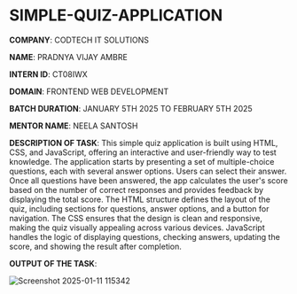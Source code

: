 # SIMPLE-QUIZ-APPLICATION

**COMPANY**: CODTECH IT SOLUTIONS

**NAME**: PRADNYA VIJAY AMBRE

**INTERN ID**: CT08IWX

**DOMAIN**: FRONTEND WEB DEVELOPMENT

**BATCH DURATION**: JANUARY 5TH 2025 TO FEBRUARY 5TH 2025

**MENTOR NAME**: NEELA SANTOSH

**DESCRIPTION OF TASK**: This simple quiz application is built using HTML, CSS, and JavaScript, offering an interactive and user-friendly way to test knowledge. The application starts by presenting a set of multiple-choice questions, each with several answer options. Users can select their answer.  Once all questions have been answered, the app calculates the user's score based on the number of correct responses and provides feedback by displaying the total score. The HTML structure defines the layout of the quiz, including sections for questions, answer options, and a button for navigation. The CSS ensures that the design is clean and responsive, making the quiz visually appealing across various devices. JavaScript handles the logic of displaying questions, checking answers, updating the score, and showing the result after completion. 

**OUTPUT OF THE TASK**: 

![Screenshot 2025-01-11 115342](https://github.com/user-attachments/assets/c00b5633-ab5a-4d15-a3a9-9f1af481a288)

